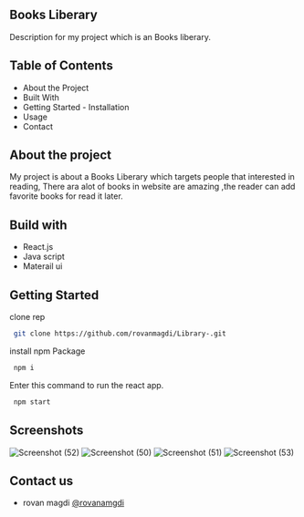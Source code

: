 ## Books Liberary
Description for my project which is an Books liberary.

## Table of Contents
 
  - About the Project
  - Built With
  - Getting Started
        - Installation
  - Usage
  - Contact
## About the project

My project is about a Books Liberary which targets people that interested in reading, There ara alot of books in website are amazing ,the reader can add favorite books for read it later.

## Build with 


- React.js
- Java script
- Materail ui


## Getting Started

clone rep
```bash
 git clone https://github.com/rovanmagdi/Library-.git
```

install npm Package
```bash
 npm i
```

Enter this command to run the react app.
```bash
 npm start
```

    
## Screenshots

![Screenshot (52)](https://user-images.githubusercontent.com/64366119/205354089-53f81b65-3707-4cf6-9fad-651f949d1a1d.png)
![Screenshot (50)](https://user-images.githubusercontent.com/64366119/205354100-d6ee55a3-ec97-4f2d-a064-1c54f6ee5b25.png)
![Screenshot (51)](https://user-images.githubusercontent.com/64366119/205354106-6fb3c90c-62f8-4e48-b421-b1064779961d.png)
![Screenshot (53)](https://user-images.githubusercontent.com/64366119/205354198-6cd5a1fb-5827-40f7-a276-b6f8ff2b282f.png)


## Contact us

- rovan magdi [@rovanamgdi](rovanmagdi@gmail.com)


